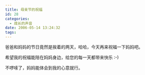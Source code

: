 ```yaml
---
title: 母亲节的祝福
id: 28
categories:
  - 成长的声音
date: 2006-05-14 13:24:32
tags:
---
```





爸爸和妈妈的节日竟然是挨着的两天，哈哈，今天再来祝福一下妈妈吧。

 希望我的祝福能陪在妈妈身边，给您的每一天都带来快乐 :-) 

不啰嗦了，妈妈能体会到我的心意就行。


